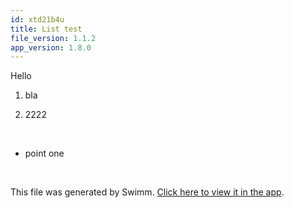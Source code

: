 ```yaml
---
id: xtd21b4u
title: List test
file_version: 1.1.2
app_version: 1.8.0
---
```


Hello

1.  bla

2.  2222
<br/>

*   point one

<br/>

This file was generated by Swimm. [Click here to view it in the app](https://swimm-web-app.web.app/repos/ls4DA2fLasmQuEbT4ipw/docs/xtd21b4u).
